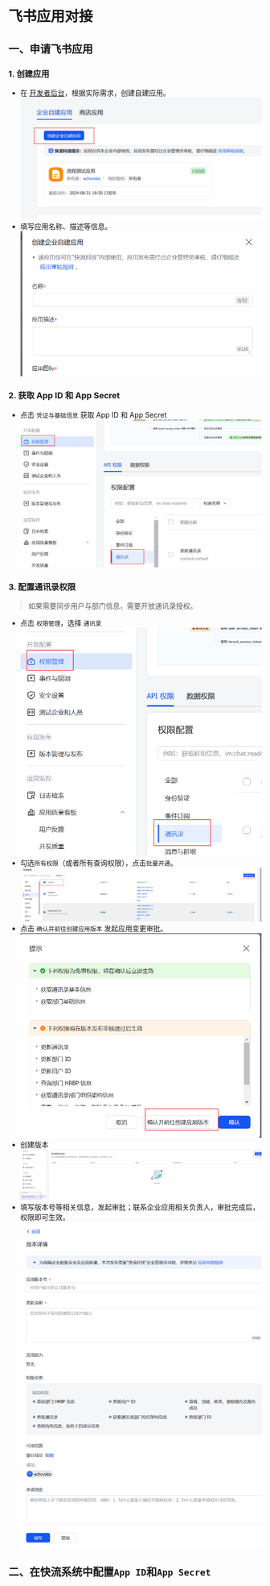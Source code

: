 # 飞书应用对接
## 一、申请飞书应用
### 1. 创建应用
- 在 [开发者后台](https://open.feishu.cn/app)，根据实际需求，创建自建应用。
    ![alt text](../image/飞书对接/image-1.png)
- 填写应用名称、描述等信息。
    ![alt text](../image/飞书对接/image-2.png)

### 2. 获取 App ID 和 App Secret
- 点击 `凭证与基础信息` 获取 App ID 和 App Secret
    ![alt text](../image/飞书对接/image-3.png)

### 3. 配置通讯录权限
> 如果需要同步用户与部门信息，需要开放通讯录授权。
- 点击 `权限管理`，选择 `通讯录`
    ![alt text](../image/飞书对接/image-4.png)
- 勾选`所有权限`（或者所有查询权限），点击`批量开通`。
    ![alt text](../image/飞书对接/image.png)
- 点击 `确认并前往创建应用版本` 发起应用变更审批。
    ![alt text](../image/飞书对接/image-5.png)
- 创建版本
    ![alt text](../image/飞书对接/image-6.png)
- 填写版本号等相关信息，发起审批；联系企业应用相关负责人，审批完成后，权限即可生效。
    ![alt text](../image/飞书对接/image-7.png)

## 二、在快流系统中配置`App ID`和`App Secret`
